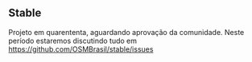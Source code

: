 ## Stable

Projeto em quarententa, aguardando aprovação da comunidade. Neste período estaremos discutindo tudo  em https://github.com/OSMBrasil/stable/issues 

